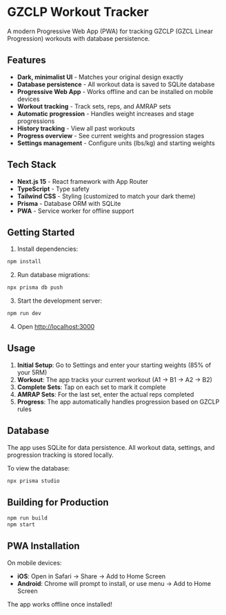 # GZCLP Workout Tracker

A modern Progressive Web App (PWA) for tracking GZCLP (GZCL Linear Progression) workouts with database persistence.

## Features

- **Dark, minimalist UI** - Matches your original design exactly
- **Database persistence** - All workout data is saved to SQLite database
- **Progressive Web App** - Works offline and can be installed on mobile devices
- **Workout tracking** - Track sets, reps, and AMRAP sets
- **Automatic progression** - Handles weight increases and stage progressions
- **History tracking** - View all past workouts
- **Progress overview** - See current weights and progression stages
- **Settings management** - Configure units (lbs/kg) and starting weights

## Tech Stack

- **Next.js 15** - React framework with App Router
- **TypeScript** - Type safety
- **Tailwind CSS** - Styling (customized to match your dark theme)
- **Prisma** - Database ORM with SQLite
- **PWA** - Service worker for offline support

## Getting Started

1. Install dependencies:
```bash
npm install
```

2. Run database migrations:
```bash
npx prisma db push
```

3. Start the development server:
```bash
npm run dev
```

4. Open [http://localhost:3000](http://localhost:3000)

## Usage

1. **Initial Setup**: Go to Settings and enter your starting weights (85% of your 5RM)
2. **Workout**: The app tracks your current workout (A1 → B1 → A2 → B2)
3. **Complete Sets**: Tap on each set to mark it complete
4. **AMRAP Sets**: For the last set, enter the actual reps completed
5. **Progress**: The app automatically handles progression based on GZCLP rules

## Database

The app uses SQLite for data persistence. All workout data, settings, and progression tracking is stored locally.

To view the database:
```bash
npx prisma studio
```

## Building for Production

```bash
npm run build
npm start
```

## PWA Installation

On mobile devices:
- **iOS**: Open in Safari → Share → Add to Home Screen
- **Android**: Chrome will prompt to install, or use menu → Add to Home Screen

The app works offline once installed!